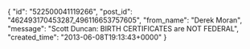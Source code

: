  {
   "id": "522500041119266",
   "post_id": "462493170453287_496116653757605",
   "from_name": "Derek Moran",
   "message": "Scott Duncan: BIRTH CERTIFICATES are NOT FEDERAL",
   "created_time": "2013-06-08T19:13:43+0000"
 }
